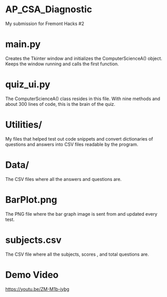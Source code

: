 # AP_CSA_Diagnostic
My submission for Fremont Hacks #2


# main.py
Creates the Tkinter window and initializes the ComputerScienceA() object.
Keeps the window running and calls the first function.

# quiz_ui.py
The ComputerScienceA() class resides in this file.
With nine methods and about 300 lines of code, this is the brain of the quiz.

# Utilities/
My files that helped test out code snippets and convert dictionaries of questions and answers into CSV files readable by the program.

# Data/
The CSV files where all the answers and questions are.

# BarPlot.png
The PNG file where the bar graph image is sent from and updated every test.

# subjects.csv
The CSV file where all the subjects, scores , and total questions are.

# Demo Video
https://youtu.be/ZM-M1b-iybg